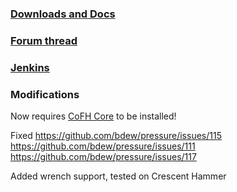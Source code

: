 ### [Downloads and Docs](http://bdew.net/pressure)
### [Forum thread](http://www.minecraftforum.net/topic/2727722-)
### [Jenkins](http://jenkins.bdew.net/)

### Modifications

Now requires [CoFH Core](https://www.curseforge.com/minecraft/mc-mods/cofh-core/files/2920433) to be installed!

Fixed https://github.com/bdew/pressure/issues/115 https://github.com/bdew/pressure/issues/111 https://github.com/bdew/pressure/issues/117

Added wrench support, tested on Crescent Hammer